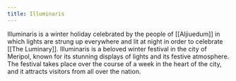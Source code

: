 ```yaml
---
title: Illuminaris
---
```


Illuminaris is a winter holiday celebrated by the people of [[Aljiuedum]] in which lights are strung up everywhere and lit at night in order to celebrate [[The Luminary]]. Illuminaris is a beloved winter festival in the city of Meripol, known for its stunning displays of lights and its festive atmosphere. The festival takes place over the course of a week in the heart of the city, and it attracts visitors from all over the nation.